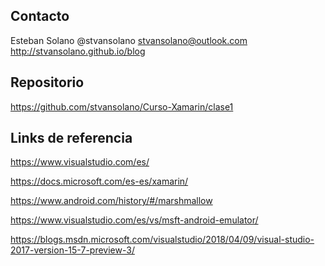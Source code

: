 ## Contacto

Esteban Solano
@stvansolano
stvansolano@outlook.com
http://stvansolano.github.io/blog

## Repositorio
https://github.com/stvansolano/Curso-Xamarin/clase1

## Links de referencia

https://www.visualstudio.com/es/

https://docs.microsoft.com/es-es/xamarin/

https://www.android.com/history/#/marshmallow

https://www.visualstudio.com/es/vs/msft-android-emulator/

https://blogs.msdn.microsoft.com/visualstudio/2018/04/09/visual-studio-2017-version-15-7-preview-3/